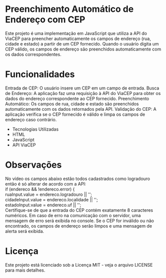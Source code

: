 # Preenchimento Automático de Endereço com CEP
Este projeto é uma implementação em JavaScript que utiliza a API do ViaCEP para preencher automaticamente os campos de endereço (rua, cidade e estado) a partir de um CEP fornecido. Quando o usuário digita um CEP válido, os campos de endereço são preenchidos automaticamente com os dados correspondentes.

# Funcionalidades
Entrada de CEP: O usuário insere um CEP em um campo de entrada.
Busca de Endereço: A aplicação faz uma requisição à API do ViaCEP para obter os dados do endereço correspondente ao CEP fornecido.
Preenchimento Automático: Os campos de rua, cidade e estado são preenchidos automaticamente com os dados retornados pela API.
Validação do CEP: A aplicação verifica se o CEP fornecido é válido e limpa os campos de endereço caso contrário.
<ul>
<li>Tecnologias Utilizadas</li>
<li>HTML</li>
<li>JavaScript</li>
<li>API ViaCEP</li>
</ul>

# Observações
No vídeo os campos abaixo estão todos cadastrados como logradouro então é só alterar de acordo com a API:<br>
        if (endereco && !endereco.error) {<br>
            ruaInput.value = endereco.logradouro || '';<br>
            cidadeInput.value = endereco.localidade || '';<br>
            estadoInput.value = endereco.uf || '';<br>
Certifique-se de que a entrada do CEP contém exatamente 8 caracteres numéricos.
Em caso de erro na comunicação com o servidor, uma mensagem de erro será exibida no console.
Se o CEP for inválido ou não encontrado, os campos de endereço serão limpos e uma mensagem de alerta será exibida.
# Licença
Este projeto está licenciado sob a Licença MIT - veja o arquivo LICENSE para mais detalhes.
